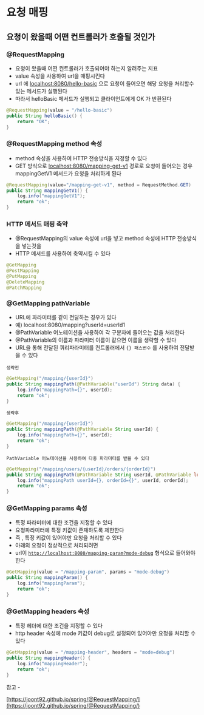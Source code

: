 # 요청 매핑

## 요청이 왔을때 어떤 컨트롤러가 호출될 것인가

### @RequestMapping

- 요청이 왔을때 어떤 컨트롤러가 호출되어야 하는지 알려주는 지표
- value 속성을 사용하여 url을 매핑시킨다
- url 에 [localhost:8080/hello-basic](http://localhost:8080/hello-basic) 으로 요청이 들어오면 해당 요청을 처리할수 있는 메서드가 실행된다
- 따라서 helloBasic 메서드가 실행되고 클라이언트에게 OK 가 반환된다

```java
@RequestMapping(value = "/hello-basic")
public String helloBasic() {
    return "OK";
}
```

### @RequestMapping method 속성

- method 속성을 사용하여 HTTP 전송방식을 지정할 수 있다
- GET 방식으로 [localhost:8080/mapping-get-v1](http://localhost:8080/mapping-get-v1) 경로로 요청이 들어오는 경우 mappingGetV1 메서드가 요청을 처리하게 된다

```java
@RequestMapping(value="/mapping-get-v1", method = RequestMethod.GET)
public String mappingGetV1() {
    log.info("mappingGetV1");
    return "ok";
}
```

### HTTP 메서드 매핑 축약

- @RequestMapping의 value 속성에 url을 넣고 method 속성에 HTTP 전송방식을 넣는것을
- HTTP 메서드를 사용하여 축약시킬 수 있다

```java
@GetMapping
@PostMapping
@PutMapping
@DeleteMapping
@PatchMapping
```

### @GetMapping pathVariable

- URL에 파라미터를 같이 전달하는 경우가 있다
- 예) localhost:8080/mapping?userId=userId1
- @PathVariable 어노테이션을 사용하여 각 구분자에 들어오는 값을 처리한다
- @PathVariable의 이름과 파라미터 이름이 같으면 이름을 생략할 수 있다
- URL을 통해 전달된 쿼리파라미터를 컨트롤러에서 `{} 패스변수` 를 사용하여 전달받을 수 있다

`생략전`

```java
@GetMapping("/mapping/{userId}")
public String mappingPath(@PathVariable("userId") String data) {
    log.info("mappingPath={}", userId);
    return "ok";
}
```

`생략후`

```java
@GetMapping("/mapping/{userId}")
public String mappingPath(@PathVariable String userId) {
    log.info("mappingPath={}", userId);
    return "ok";
}
```

`PathVariable 어노테이션을 사용하여 다중 파라미터를 받을 수 있다`

```java
@GetMapping("/mapping/users/{userId}/orders/{orderId}")
public String mappingPath(@PathVariable String userId, @PathVariable long orderId) {
    log.info("mappingPath userId={}, orderId={}", userId, orderId);
    return "ok";
}
```

### @GetMapping params 속성

- 특정 파라미터에 대한 조건을 지정할 수 있다
- 요청파라미터에 특정 키값이 존재하도록 제한한다
- 즉 , 특정 키값이 있어야만 요청을 처리할 수 있다
- 아래의 요청이 정상적으로 처리되려면
- url이 [`http://localhost:8080/mapping-param?mode-debug`](http://localhost:8080/mapping-param?mode-debug) 형식으로 들어와야 한다

```java
@GetMapping(value = "/mapping-param", params = "mode-debug")
public String mappingParam() {
    log.info("mappingParam");
    return "ok";
}
```

### @GetMapping headers 속성

- 특정 헤더에 대한 조건을 지정할 수 있다
- http header 속성에 mode 키값이 debug로 설정되어 있어야만 요청을 처리할 수 있다

```java
@GetMapping(value = "/mapping-header", headers = "mode=debug")
public String mappingHeader() {
    log.info("mappingHeader");
    return "ok";
}
```


참고 -

[https://joont92.github.io/spring/@RequestMapping/](https://joont92.github.io/spring/@RequestMapping/)